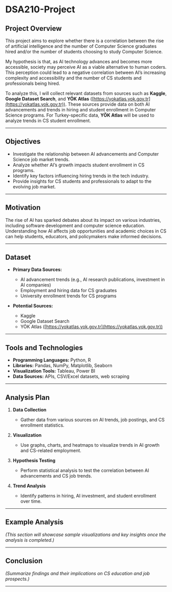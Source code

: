 # DSA210-Project

## Project Overview

This project aims to explore whether there is a correlation between the rise of artificial intelligence and the number of Computer Science graduates hired and/or the number of students choosing to study Computer Science.  

My hypothesis is that, as AI technology advances and becomes more accessible, society may perceive AI as a viable alternative to human coders. This perception could lead to a negative correlation between AI’s increasing complexity and accessibility and the number of CS students and professionals being hired.  

To analyze this, I will collect relevant datasets from sources such as **Kaggle**, **Google Dataset Search**, and **YÖK Atlas** ([https://yokatlas.yok.gov.tr](https://yokatlas.yok.gov.tr)). These sources provide data on both AI advancements and trends in hiring and student enrollment in Computer Science programs. For Turkey-specific data, **YÖK Atlas** will be used to analyze trends in CS student enrollment.  

---

## Objectives

- Investigate the relationship between AI advancements and Computer Science job market trends.  
- Analyze whether AI’s growth impacts student enrollment in CS programs.  
- Identify key factors influencing hiring trends in the tech industry.  
- Provide insights for CS students and professionals to adapt to the evolving job market.  

---

## Motivation  

The rise of AI has sparked debates about its impact on various industries, including software development and computer science education. Understanding how AI affects job opportunities and academic choices in CS can help students, educators, and policymakers make informed decisions.  

---

## Dataset  

- **Primary Data Sources:**  
  - AI advancement trends (e.g., AI research publications, investment in AI companies)  
  - Employment and hiring data for CS graduates  
  - University enrollment trends for CS programs  

- **Potential Sources:**  
  - Kaggle  
  - Google Dataset Search  
  - YÖK Atlas ([https://yokatlas.yok.gov.tr](https://yokatlas.yok.gov.tr))  

---

## Tools and Technologies  

- **Programming Languages:** Python, R  
- **Libraries:** Pandas, NumPy, Matplotlib, Seaborn  
- **Visualization Tools:** Tableau, Power BI  
- **Data Sources:** APIs, CSV/Excel datasets, web scraping  

---

## Analysis Plan  

1. **Data Collection**  
   - Gather data from various sources on AI trends, job postings, and CS enrollment statistics.  

2. **Visualization**  
   - Use graphs, charts, and heatmaps to visualize trends in AI growth and CS-related employment.  

3. **Hypothesis Testing**  
   - Perform statistical analysis to test the correlation between AI advancements and CS job trends.  

4. **Trend Analysis**  
   - Identify patterns in hiring, AI investment, and student enrollment over time.  

---

## Example Analysis  

*(This section will showcase sample visualizations and key insights once the analysis is completed.)*  

---

## Conclusion  

*(Summarize findings and their implications on CS education and job prospects.)*  

---
